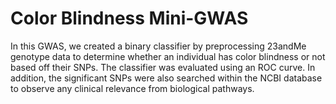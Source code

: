 # Color Blindness Mini-GWAS

In this GWAS, we created a binary classifier by preprocessing 23andMe genotype data to determine whether an individual has color blindness or not based off their SNPs. The classifier was evaluated using an ROC curve. In addition, the significant SNPs were also searched within the NCBI database to observe any clinical relevance from biological pathways.
